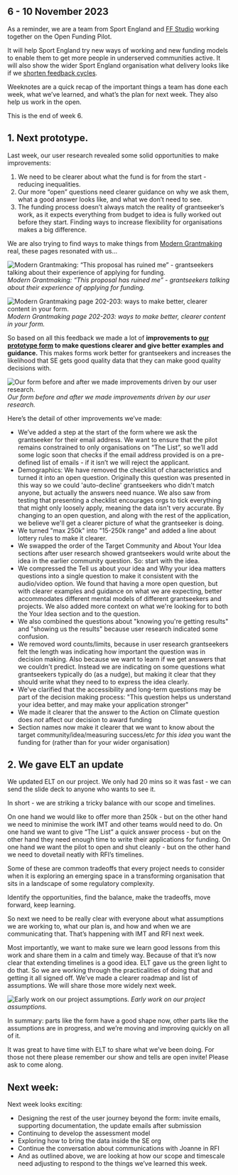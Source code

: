 ## 6 - 10 November 2023
As a reminder, we are a team from Sport England and [FF Studio](https://www.ff.studio/) working together on the Open Funding Pilot.

It will help Sport England try new ways of working and new funding models to enable them to get more people in underserved communities active. It will also show the wider Sport England organisation what delivery looks like if we [shorten feedback cycles](https://www.atlassian.com/blog/productivity/shorten-feedback-loops-reduce-teams-stress).

Weeknotes are a quick recap of the important things a team has done each week, what we’ve learned, and what’s the plan for next week. They also help us work in the open.

This is the end of week 6.

## 1. Next prototype.

Last week, our user research revealed some solid opportunities to make improvements:

1. We need to be clearer about what the fund is for from the start - reducing inequalities.
2. Our more “open” questions need clearer guidance on why we ask them, what a good answer looks like, and what we don’t need to see. 
3. The funding process doesn’t always match the reality of grantseeker’s work, as it expects everything from budget to idea is fully worked out before they start. Finding ways to increase flexibility for organisations makes a big difference. 

We are also trying to find ways to make things from [Modern Grantmaking](https://moderngrantmaking.com/book/) real, these pages resonated with us…

![Modern Grantmaking: “This proposal has ruined me” - grantseekers talking about their experience of applying for funding.](/open-funding-pilot/images/ffse_w6_modern-grantmaking-1.jpg)
*Modern Grantmaking: “This proposal has ruined me” - grantseekers talking about their experience of applying for funding.*

![Modern Grantmaking page 202-203: ways to make better, clearer content in your form.](/open-funding-pilot/images/ffse_w6_modern-grantmaking-2.jpg)
*Modern Grantmaking page 202-203: ways to make better, clearer content in your form.*

So based on all this feedback we made a lot of **improvements to [our prototype form](https://k80cndes65w.typeform.com/to/vkaGkN5G) to make questions clearer and give better examples and guidance.** This makes forms work better for grantseekers and increases the likelihood that SE gets good quality data that they can make good quality decisions with.

![Our form before and after we made improvements driven by our user research.](/open-funding-pilot/images/ffse_w6_before_and_after.png)
*Our form before and after we made improvements driven by our user research.*

Here’s the detail of other improvements we’ve made:

* We’ve added a step at the start of the form where we ask the grantseeker for their email address. We want to ensure that the pilot remains constrained to only organisations on “The List”, so we’ll add some logic soon that checks if the email address provided is on a pre-defined list of emails - if it isn’t we will reject the applicant.
* Demographics: We have removed the checklist of characteristics and turned it into an open question. Originally this question was presented in this way so we could 'auto-decline' grantseekers who didn't match anyone, but actually the answers need nuance. We also saw from testing that presenting a checklist encourages orgs to tick everything that might only loosely apply, meaning the data isn't very accurate. By changing to an open question, and along with the rest of the application, we believe we'll get a clearer picture of what the grantseeker is doing.
* We turned "max 250k" into "15-250k range" and added a line about lottery rules to make it clearer.
* We swapped the order of the Target Community and About Your Idea sections after user research showed grantseekers would write about the idea in the earlier community question. So: start with the idea.
* We compressed the Tell us about your idea and Why your idea matters questions into a single question to make it consistent with the audio/video option. We found that having a more open question, but with clearer examples and guidance on what we are expecting, better accommodates different mental models of different grantseekers and projects. We also added more context on what we're looking for to both the Your Idea section and to the question.
* We also combined the questions about "knowing you're getting results" and "showing us the results" because user research indicated some confusion.
* We removed word counts/limits, because in user research grantseekers felt the length was indicating how important the question was in decision making. Also because we want to learn if we get answers that we couldn't predict. Instead we are indicating on some questions what grantseekers typically do (as a nudge), but making it clear that they should write what they need to to express the idea clearly.
* We've clarified that the accessibility and long-term questions may be part of the decision making process: "This question helps us understand your idea better, and may make your application stronger"
* We made it clearer that the answer to the Action on Climate question does *not* affect our decision to award funding
* Section names now make it clearer that we want to know about the target community/idea/measuring success/etc *for this idea* you want the funding for (rather than for your wider organisation)


## 2. We gave ELT an update

We updated ELT on our project. We only had 20 mins so it was fast - we can send the slide deck to anyone who wants to see it. 

In short - we are striking a tricky balance with our scope and timelines. 

On one hand we would like to offer more than 250k - but on the other hand we need to minimise the work IMT and other teams would need to do. On one hand we want to give “The List” a quick answer process - but on the other hand they need enough time to write their applications for funding. On one hand we want the pilot to open and shut cleanly - but on the other hand we need to dovetail neatly with RFI’s timelines.

Some of these are common tradeoffs that every project needs to consider when it is exploring an emerging space in a transforming organisation that sits in a landscape of some regulatory complexity. 

Identify the opportunities, find the balance, make the tradeoffs, move forward, keep learning.

So next we need to be really clear with everyone about what assumptions we are working to, what our plan is, and how and when we are communicating that. That’s happening with IMT and RFI next week. 

Most importantly, we want to make sure we learn good lessons from this work and share them in a calm and timely way. Because of that it’s now clear that extending timelines is a good idea. ELT gave us the green light to do that. So we are working through the practicalities of doing that and getting it all signed off. We’ve made a clearer roadmap and list of assumptions. We will share those more widely next week.

![Early work on our project assumptions.](/open-funding-pilot/images/ffse_w6_working_assumptions.png)
*Early work on our project assumptions.*

In summary: parts like the form have a good shape now, other parts like the assumptions are in progress, and we’re moving and improving quickly on all of it.

It was great to have time with ELT to share what we’ve been doing. For those not there please remember our show and tells are open invite! Please ask to come along.


## Next week:

Next week looks exciting: 

* Designing the rest of the user journey beyond the form: invite emails, supporting documentation, the update emails after submission
* Continuing to develop the assessment model 
* Exploring how to bring the data inside the SE org
* Continue the conversation about communications with Joanne in RFI
* And as outlined above, we are looking at how our scope and timescale need adjusting to respond to the things we’ve learned this week.
